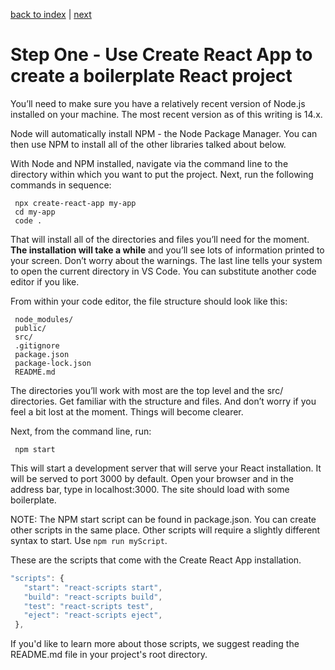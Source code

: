 [back to index](/README.md) | [next](/docs/2.md)

# Step One - Use Create React App to create a boilerplate React project

You’ll need to make sure you have a relatively recent version of Node.js installed on your machine. The most recent version as of this writing is 14.x.

Node will automatically install NPM - the Node Package Manager. You can then use NPM to install all of the other libraries talked about below.

With Node and NPM installed, navigate via the command line to the directory within which you want to put the project. Next, run the following commands in sequence:

```
 npx create-react-app my-app
 cd my-app
 code .
```

That will install all of the directories and files you’ll need for the moment. **The installation will take a while** and you’ll see lots of information printed to your screen. Don’t worry about the warnings. The last line tells your system to open the current directory in VS Code. You can substitute another code editor if you like.

From within your code editor, the file structure should look like this:

```
 node_modules/
 public/
 src/
 .gitignore
 package.json
 package-lock.json
 README.md
```

The directories you’ll work with most are the top level and the src/ directories. Get familiar with the structure and files. And don’t worry if you feel a bit lost at the moment. Things will become clearer.

Next, from the command line, run:

```
 npm start
```

This will start a development server that will serve your React installation. It will be served to port 3000 by default. Open your browser and in the address bar, type in localhost:3000. The site should load with some boilerplate.

NOTE: The NPM start script can be found in package.json. You can create other scripts in the same place. Other scripts will require a slightly different syntax to start. Use `npm run myScript`.

These are the scripts that come with the Create React App installation.

```js
"scripts": {
   "start": "react-scripts start",
   "build": "react-scripts build",
   "test": "react-scripts test",
   "eject": "react-scripts eject",
 },
```

If you'd like to learn more about those scripts, we suggest reading the README.md file in your project's root directory.
